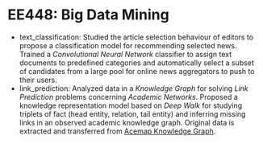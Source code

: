# EE448: Big Data Mining
+ text_classification: Studied the article selection behaviour of editors to propose a classification model for recommending selected news. Trained a *Convolutional Neural Network* classifier to assign text documents to predefined categories and automatically select a subset of candidates from a large pool for online news aggregators to push to their users.
+ link_prediction: Analyzed data in a *Knowledge Graph* for solving *Link Prediction* problems concerning *Academic Networks*. Proposed a knowledge representation model based on *Deep Walk* for studying triplets of fact (head entity, relation, tail entity) and inferring missing links in an observed academic knowledge graph. Original data is extracted and transferred from [Acemap Knowledge Graph](https://acemap.info/app/AceKG).
